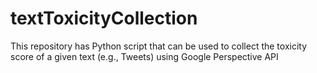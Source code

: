 # textToxicityCollection
This repository has Python script that can be used to collect the toxicity score of a given text (e.g., Tweets) using Google Perspective API
